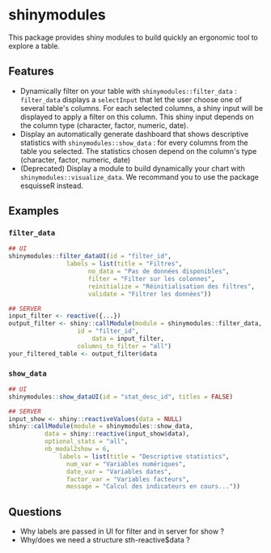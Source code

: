 # shinymodules

This package provides shiny modules to build quickly an ergonomic tool to explore a table.

## Features

- Dynamically filter on your table with `shinymodules::filter_data` : `filter_data` displays a `selectInput` that let the user choose one of several table's columns. For each selected columns, a shiny input will be displayed to apply a filter on this column. This shiny input depends on the column type (character, factor, numeric, date).
- Display an automatically generate dashboard that shows descriptive statistics with `shinymodules::show_data` : for every columns from the table you selected. The statistics chosen depend on the column's type (character, factor, numeric, date) 
- (Deprecated) Display a module to build dynamically your chart with `shinymodules::visualize_data`. We recommand you to use the package esquisseR instead. 

## Examples

### `filter_data`

```r
## UI
shinymodules::filter_dataUI(id = "filter_id",
			    labels = list(title = "Filtres",
					  no_data = "Pas de données disponibles",
					  filter = "Filter sur les colonnes",
					  reinitialize = "Réinitialisation des filtres",
					  validate = "Filtrer les données"))

## SERVER
input_filter <- reactive({...})
output_filter <- shiny::callModule(module = shinymodules::filter_data, 
				   id = "filter_id",
			           data = input_filter,
				   columns_to_filter = "all")
your_filtered_table <- output_filter$data
```

### `show_data`

```r
## UI
shinymodules::show_dataUI(id = "stat_desc_id", titles = FALSE)

## SERVER
input_show <- shiny::reactiveValues(data = NULL)
shiny::callModule(module = shinymodules::show_data, 
		  data = shiny::reactive(input_show$data),
		  optional_stats = "all",
		  nb_modal2show = 6, 
	          labels = list(title = "Descriptive statistics",
				num_var = "Variables numériques",
				date_var = "Variables dates",
				factor_var = "Variables facteurs",
				message = "Calcul des indicateurs en cours..."))
```


## Questions 

- Why labels are passed in UI for filter and in server for show ? 
- Why/does we need a structure sth-reactive$data ?
